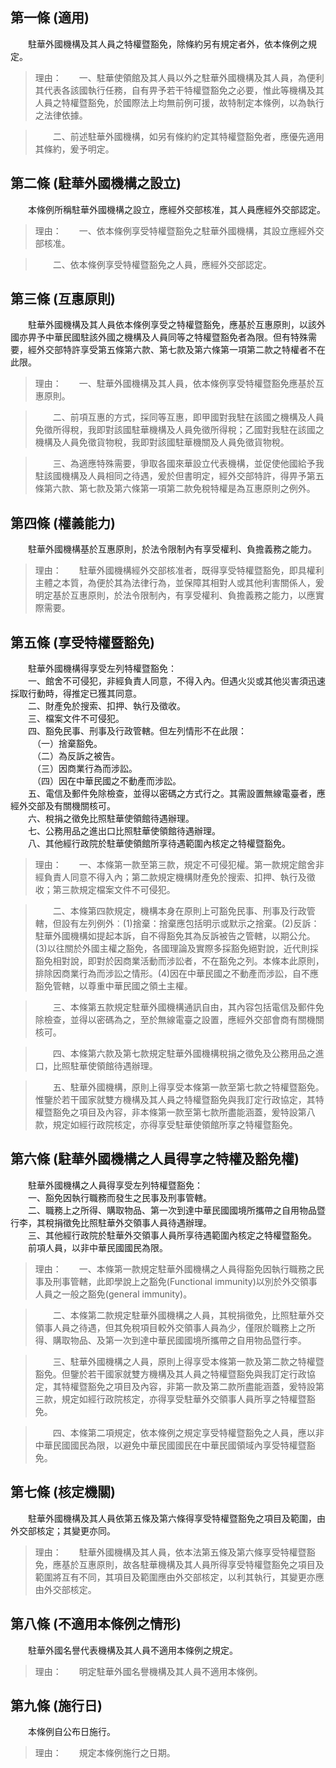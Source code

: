 第一條 (適用)
-------------
　　駐華外國機構及其人員之特權暨豁免，除條約另有規定者外，依本條例之規定。  
> 理由：　　一、駐華使領館及其人員以外之駐華外國機構及其人員，為便利其代表各該國執行任務，自有畀予若干特權暨豁免之必要，惟此等機構及其人員之特權暨豁免，於國際法上均無前例可援，故特制定本條例，以為執行之法律依據。

> 　　二、前述駐華外國機構，如另有條約約定其特權暨豁免者，應優先適用其條約，爰予明定。



第二條 (駐華外國機構之設立)
---------------------------
　　本條例所稱駐華外國機構之設立，應經外交部核准，其人員應經外交部認定。  
> 理由：　　一、依本條例享受特權暨豁免之駐華外國機構，其設立應經外交部核准。

> 　　二、依本條例享受特權暨豁免之人員，應經外交部認定。



第三條 (互惠原則)
-----------------
　　駐華外國機構及其人員依本條例享受之特權暨豁免，應基於互惠原則，以該外國亦畀予中華民國駐該外國之機構及人員同等之特權暨豁免者為限。但有特殊需要，經外交部特許享受第五條第六款、第七款及第六條第一項第二款之特權者不在此限。  
> 理由：　　一、駐華外國機構及其人員，依本條例享受特權暨豁免應基於互惠原則。

> 　　二、前項互惠的方式，採同等互惠，即甲國對我駐在該國之機構及人員免徵所得稅，我即對該國駐華機構及人員免徵所得稅；乙國對我駐在該國之機構及人員免徵貨物稅，我即對該國駐華機關及人員免徵貨物稅。

> 　　三、為適應特殊需要，爭取各國來華設立代表機構，並促使他國給予我駐該國機構及人員相同之待遇，爰於但書明定，經外交部特許，得畀予第五條第六款、第七款及第六條第一項第二款免稅特權是為互惠原則之例外。



第四條 (權義能力)
-----------------
　　駐華外國機構基於互惠原則，於法令限制內有享受權利、負擔義務之能力。  
> 理由：　　駐華外國機構經外交部核准者，既得享受特權暨豁免，即具權利主體之本質，為便於其為法律行為，並保障其相對人或其他利害關係人，爰明定基於互惠原則，於法令限制內，有享受權利、負擔義務之能力，以應實際需要。



第五條 (享受特權暨豁免)
-----------------------
　　駐華外國機構得享受左列特權暨豁免：  
　　一、館舍不可侵犯，非經負責人同意，不得入內。但遇火災或其他災害須迅速採取行動時，得推定已獲其同意。  
　　二、財產免於搜索、扣押、執行及徵收。  
　　三、檔案文件不可侵犯。  
　　四、豁免民事、刑事及行政管轄。但左列情形不在此限：  
　　　（一）捨棄豁免。  
　　　（二）為反訴之被告。  
　　　（三）因商業行為而涉訟。  
　　　（四）因在中華民國之不動產而涉訟。  
　　五、電信及郵件免除檢查，並得以密碼之方式行之。其需設置無線電臺者，應經外交部及有關機關核可。  
　　六、稅捐之徵免比照駐華使領館待遇辦理。  
　　七、公務用品之進出口比照駐華使領館待遇辦理。  
　　八、其他經行政院於駐華使領館所享待遇範圍內核定之特權暨豁免。  
> 理由：　　一、本條第一款至第三款，規定不可侵犯權。第一款規定館舍非經負責人同意不得入內；第二款規定機構財產免於搜索、扣押、執行及徵收；第三款規定檔案文件不可侵犯。

> 　　二、本條第四款規定，機構本身在原則上可豁免民事、刑事及行政管轄，但設有左列例外︰(1)捨棄：捨棄應包括明示或默示之捨棄。(2)反訴：駐華外國機構如提起本訴，自不得豁免其為反訴被告之管轄，以期公允。(3)以往關於外國主權之豁免，各國理論及實際多採豁免絕對說，近代則採豁免相對說，即對於因商業活動而涉訟者，不在豁免之列。本條本此原則，排除因商業行為而涉訟之情形。(4)因在中華民國之不動產而涉訟，自不應豁免管轄，以尊重中華民國之領土主權。

> 　　三、本條第五款規定駐華外國機構通訊自由，其內容包括電信及郵件免除檢查，並得以密碼為之，至於無線電臺之設置，應經外交部會商有關機關核可。

> 　　四、本條第六款及第七款規定駐華外國機構稅捐之徵免及公務用品之進口，比照駐華使領館待遇辦理。

> 　　五、駐華外國機構，原則上得享受本條第一款至第七款之特權暨豁免。惟鑒於若干國家就雙方機構及其人員之特權暨豁免與我訂定行政協定，其特權暨豁免之項目及內容，非本條第一款至第七款所盡能涵蓋，爰特設第八款，規定如經行政院核定，亦得享受駐華使領館所享之特權暨豁免。



第六條 (駐華外國機構之人員得享之特權及豁免權)
---------------------------------------------
　　駐華外國機構之人員得享受左列特權暨豁免：  
　　一、豁免因執行職務而發生之民事及刑事管轄。  
　　二、職務上之所得、購取物品、第一次到達中華民國國境所攜帶之自用物品暨行李，其稅捐徵免比照駐華外交領事人員待遇辦理。  
　　三、其他經行政院於駐華外交領事人員所享待遇範圍內核定之特權暨豁免。  
　　前項人員，以非中華民國國民為限。  
> 理由：　　一、本條第一款規定駐華外國機構之人員得豁免因執行職務之民事及刑事管轄，此即學說上之豁免(Functional immunity)以別於外交領事人員之一般之豁免(general immunity)。

> 　　二、本條第二款規定駐華外國機構之人員，其稅捐徵免，比照駐華外交領事人員之待遇，但其免稅項目較外交領事人員為少，僅限於職務上之所得、購取物品、及第一次到達中華民國國境所攜帶之自用物品暨行李。

> 　　三、駐華外國機構之人員，原則上得享受本條第一款及第二款之特權暨豁免。但鑒於若干國家就雙方機構及其人員之特權暨豁免與我訂定行政協定，其特權暨豁免之項目及內容，非第一款及第二款所盡能涵蓋，爰特設第三款，規定如經行政院核定，亦得享受駐華外交領事人員所享之特權暨豁免。

> 　　四、本條第二項規定，依本條例之規定享受特權暨豁免之人員，應以非中華民國國民為限，以避免中華民國國民在中華民國領域內享受特權暨豁免。



第七條 (核定機關)
-----------------
　　駐華外國機構及其人員依第五條及第六條得享受特權暨豁免之項目及範圍，由外交部核定；其變更亦同。  
> 理由：　　駐華外國機構及其人員，依本法第五條及第六條享受特權暨豁免，應基於互惠原則，故各駐華機構及其人員所得享受特權暨豁免之項目及範圍將互有不同，其項目及範圍應由外交部核定，以利其執行，其變更亦應由外交部核定。



第八條 (不適用本條例之情形)
---------------------------
　　駐華外國名譽代表機構及其人員不適用本條例之規定。  
> 理由：　　明定駐華外國名譽機構及其人員不適用本條例。



第九條 (施行日)
---------------
　　本條例自公布日施行。  
> 理由：　　規定本條例施行之日期。